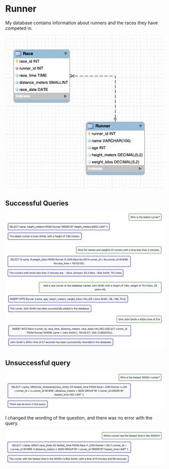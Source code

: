 # Runner

My database contains information about runners and the races they have competed in.

![er-diagram](er-diagram.png)

## Successful Queries

![](tallestsRunner.png)
![](twoMinuteRunners.png)
![](addJohnSmith.png)
![](johnSmith400m.png)

## Unsuccessful query
![](fastest3000m.png)

I changed the wording of the question, and there was no error with the query.

![](fastestTime300m.png)
